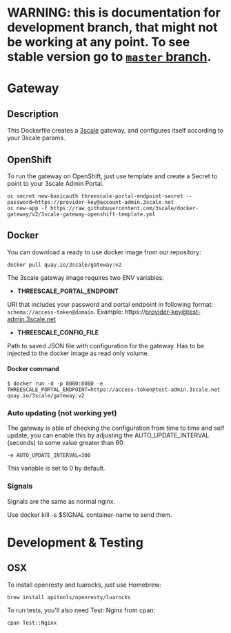 
# **WARNING**: this is documentation for development branch, that might not be working at any point. To see stable version go to [`master` branch](https://github.com/3scale/docker-gateway/tree/master).


# Gateway

## Description

This Dockerfile creates a [3scale](http://www.3scale.net) gateway, and configures itself according to your 3scale params.

## OpenShift

To run the gateway on OpenShift, just use template and create a Secret to point to your 3scale Admin Portal.

```shell
oc secret new-basicauth threescale-portal-endpoint-secret --password=https://provider-key@account-admin.3scale.net
oc new-app -f https://raw.githubusercontent.com/3scale/docker-gateway/v2/3scale-gateway-openshift-template.yml
```

## Docker

You can download a ready to use docker image from our repository:

```
docker pull quay.io/3scale/gateway:v2
```

The 3scale gateway image requires two ENV variables:

* **THREESCALE_PORTAL_ENDPOINT**

URI that includes your password and portal endpoint in following format: `schema://access-token@domain`.
Example: https://provider-key@test-admin.3scale.net

* **THREESCALE_CONFIG_FILE**

Path to saved JSON file with configuration for the gateway. Has to be injected to the docker image as read only volume.

#### Docker command

```
$ docker run -d -p 8080:8080 -e THREESCALE_PORTAL_ENDPOINT=https://access-token@test-admin.3scale.net quay.io/3scale/gateway:v2
```

### Auto updating (not working yet)

The gateway is able of checking the configuration from time to time and self update, you can enable this by adjusting the AUTO_UPDATE_INTERVAL (seconds) to some value greater than 60:

```
-e AUTO_UPDATE_INTERVAL=300
```

This variable is set to 0 by default.

### Signals

Signals are the same as normal nginx.

Use docker kill -s $SIGNAL container-name to send them.

# Development & Testing

## OSX

To install openresty and luarocks, just use Homebrew:

```shell
brew install apitools/openresty/luarocks
```

To run tests, you'll also need Test::Nginx from cpan:

```shell
cpan Test::Nginx
```
